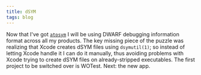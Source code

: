 ```yaml
---
title: dSYM
tags: blog
---
```


Now that I've got [`atosym`](http://typechecked.net/a/products/atosym/) I will be using DWARF debugging information format across all my products. The key missing piece of the puzzle was realizing that Xcode creates dSYM files using `dsymutil(1)`; so instead of letting Xcode handle it I can do it manually, thus avoiding problems with Xcode trying to create dSYM files on already-stripped executables. The first project to be switched over is WOTest. Next: the new app.
